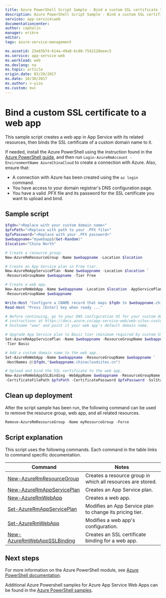 ```yaml
---
title: Azure PowerShell Script Sample - Bind a custom SSL certificate to a web app | Azure
description: Azure PowerShell Script Sample - Bind a custom SSL certificate to a web app
services: app-service\web
documentationcenter: 
author: cephalin
manager: erikre
editor: 
tags: azure-service-management

ms.assetid: 23e83b74-614a-49a0-bc08-7542120eeec5
ms.service: app-service-web
ms.workload: web
ms.devlang: na
ms.topic: article
origin.date: 03/20/2017
ms.date: 10/30/2017
ms.author: v-yiso
ms.custom: mvc
---
```


# Bind a custom SSL certificate to a web app

This sample script creates a web app in App Service with its related resources, then binds the SSL certificate of a custom domain name to it. 

If needed, install the Azure PowerShell using the instruction found in the [Azure PowerShell guide](https://docs.microsoft.com/powershell/azure/overview), and then run `Login-AzureRmAccount -EnvironmentName AzureChinaCloud` to create a connection with Azure. Also, ensure that:

- A connection with Azure has been created using the `az login` command.
- You have access to your domain registrar's DNS configuration page.
- You have a valid .PFX file and its password for the SSL certificate you want to upload and bind.

## Sample script

```powershell
$fqdn="<Replace with your custom domain name>"
$pfxPath="<Replace with path to your .PFX file>"
$pfxPassword="<Replace with your .PFX password>"
$webappname="mywebapp$(Get-Random)"
$location="China North"

# Create a resource group.
New-AzureRmResourceGroup -Name $webappname -Location $location

# Create an App Service plan in Free tier.
New-AzureRmAppServicePlan -Name $webappname -Location $location `
-ResourceGroupName $webappname -Tier Free

# Create a web app.
New-AzureRmWebApp -Name $webappname -Location $location -AppServicePlan $webappname `
-ResourceGroupName $webappname

Write-Host "Configure a CNAME record that maps $fqdn to $webappname.chinacloudsites.cn"
Read-Host "Press [Enter] key when ready ..."

# Before continuing, go to your DNS configuration UI for your custom domain and follow the 
# instructions at https://docs.azure.cn/app-service-web/web-sites-custom-domain-name#step-2-create-the-dns-records to configure a CNAME record for the 
# hostname "www" and point it your web app's default domain name.

# Upgrade App Service plan to Basic tier (minimum required by custom SSL certificates)
Set-AzureRmAppServicePlan -Name $webappname -ResourceGroupName $webappname `
-Tier Basic

# Add a custom domain name to the web app. 
Set-AzureRmWebApp -Name $webappname -ResourceGroupName $webappname `
-HostNames @($fqdn,"$webappname.chinacloudsites.cn")

# Upload and bind the SSL certificate to the web app.
New-AzureRmWebAppSSLBinding -WebAppName $webappname -ResourceGroupName $webappname -Name $fqdn `
-CertificateFilePath $pfxPath -CertificatePassword $pfxPassword -SslState SniEnabled
```

## Clean up deployment 

After the script sample has been run, the following command can be used to remove the resource group, web app, and all related resources.

```powershell
Remove-AzureRmResourceGroup -Name myResourceGroup -Force
```

## Script explanation

This script uses the following commands. Each command in the table links to command specific documentation.

| Command | Notes |
|---|---|
| [New-AzureRmResourceGroup](https://docs.microsoft.com/powershell/module/azurerm.resources/new-azurermresourcegroup) | Creates a resource group in which all resources are stored. |
| [New-AzureRmAppServicePlan](https://docs.microsoft.com/powershell/module/azurerm.websites/new-azurermappserviceplan) | Creates an App Service plan. |
| [New-AzureRmWebApp](https://docs.microsoft.com/powershell/module/azurerm.websites/new-azurermwebapp) | Creates a web app. |
| [Set-AzureRmAppServicePlan](https://docs.microsoft.com/powershell/module/azurerm.websites/set-azurermappserviceplan) | Modifies an App Service plan to change its pricing tier. |
| [Set-AzureRmWebApp](https://docs.microsoft.com/powershell/module/azurerm.websites/set-azurermwebapp) | Modifies a web app's configuration. |
| [New-AzureRmWebAppSSLBinding](https://docs.microsoft.com/powershell/module/azurerm.websites/new-azurermwebappsslbinding) | Creates an SSL certificate binding for a web app. |

## Next steps

For more information on the Azure PowerShell module, see [Azure PowerShell documentation](https://docs.microsoft.com/powershell/azure/overview).

Additional Azure Powershell samples for Azure App Service Web Apps can be found in the [Azure PowerShell samples](../app-service-powershell-samples.md).
